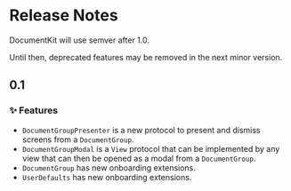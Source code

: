 # Release Notes

DocumentKit will use semver after 1.0. 

Until then, deprecated features may be removed in the next minor version.



## 0.1

### ✨ Features

* `DocumentGroupPresenter` is a new protocol to present and dismiss screens from a `DocumentGroup`.
* `DocumentGroupModal` is a `View` protocol that can be implemented by any view that can then be opened as a modal from a `DocumentGroup`. 
* `DocumentGroup` has new onboarding extensions.
* `UserDefaults` has new onboarding extensions.
